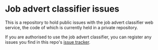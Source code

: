 # Job advert classifier issues

This is a repository to hold public issues with the job advert classifier web service, the code of which is currently held in a private repository.

If you are authorised to use the job advert classifier, you can register any issues you find in this repo's [issue tracker](https://github.com/softwaresaved/web-classifier-issues/issues).
